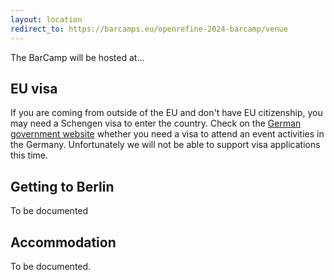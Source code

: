 ```yaml
---
layout: location
redirect_to: https://barcamps.eu/openrefine-2024-barcamp/venue
---
```


The BarCamp will be hosted at…

## EU visa

If you are coming from outside of the EU and don't have EU citizenship, you
may need a Schengen visa to enter the country. Check on the [German government
website](https://www.auswaertiges-amt.de/en/visa-service/visabestimmungen-node) whether you need a visa to attend an event activities in the Germany.
Unfortunately we will not be able to support visa applications this time.

## Getting to Berlin

To be documented

## Accommodation

To be documented.
